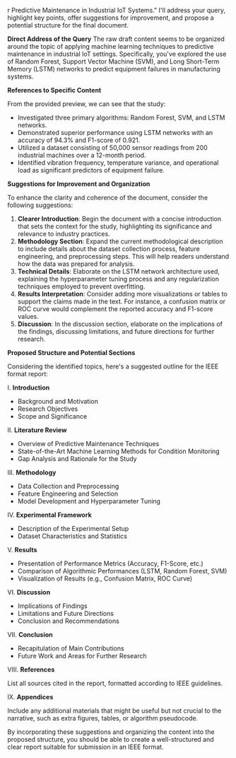 r Predictive Maintenance in Industrial IoT Systems." I'll address your query, highlight key points, offer suggestions for improvement, and propose a potential structure for the final document.

**Direct Address of the Query**
The raw draft content seems to be organized around the topic of applying machine learning techniques to predictive maintenance in industrial IoT settings. Specifically, you've explored the use of Random Forest, Support Vector Machine (SVM), and Long Short-Term Memory (LSTM) networks to predict equipment failures in manufacturing systems.

**References to Specific Content**

From the provided preview, we can see that the study:

* Investigated three primary algorithms: Random Forest, SVM, and LSTM networks.
* Demonstrated superior performance using LSTM networks with an accuracy of 94.3% and F1-score of 0.921.
* Utilized a dataset consisting of 50,000 sensor readings from 200 industrial machines over a 12-month period.
* Identified vibration frequency, temperature variance, and operational load as significant predictors of equipment failure.

**Suggestions for Improvement and Organization**

To enhance the clarity and coherence of the document, consider the following suggestions:

1. **Clearer Introduction**: Begin the document with a concise introduction that sets the context for the study, highlighting its significance and relevance to industry practices.
2. **Methodology Section**: Expand the current methodological description to include details about the dataset collection process, feature engineering, and preprocessing steps. This will help readers understand how the data was prepared for analysis.
3. **Technical Details**: Elaborate on the LSTM network architecture used, explaining the hyperparameter tuning process and any regularization techniques employed to prevent overfitting.
4. **Results Interpretation**: Consider adding more visualizations or tables to support the claims made in the text. For instance, a confusion matrix or ROC curve would complement the reported accuracy and F1-score values.
5. **Discussion**: In the discussion section, elaborate on the implications of the findings, discussing limitations, and future directions for further research.

**Proposed Structure and Potential Sections**

Considering the identified topics, here's a suggested outline for the IEEE format report:

I. **Introduction**

* Background and Motivation
* Research Objectives
* Scope and Significance

II. **Literature Review**

* Overview of Predictive Maintenance Techniques
* State-of-the-Art Machine Learning Methods for Condition Monitoring
* Gap Analysis and Rationale for the Study

III. **Methodology**

* Data Collection and Preprocessing
* Feature Engineering and Selection
* Model Development and Hyperparameter Tuning

IV. **Experimental Framework**

* Description of the Experimental Setup
* Dataset Characteristics and Statistics

V. **Results**

* Presentation of Performance Metrics (Accuracy, F1-Score, etc.)
* Comparison of Algorithmic Performances (LSTM, Random Forest, SVM)
* Visualization of Results (e.g., Confusion Matrix, ROC Curve)

VI. **Discussion**

* Implications of Findings
* Limitations and Future Directions
* Conclusion and Recommendations

VII. **Conclusion**

* Recapitulation of Main Contributions
* Future Work and Areas for Further Research

VIII. **References**

List all sources cited in the report, formatted according to IEEE guidelines.

IX. **Appendices**

Include any additional materials that might be useful but not crucial to the narrative, such as extra figures, tables, or algorithm pseudocode.

By incorporating these suggestions and organizing the content into the proposed structure, you should be able to create a well-structured and clear report suitable for submission in an IEEE format.
